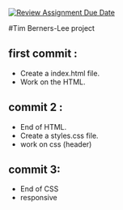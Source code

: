 [![Review Assignment Due Date](https://classroom.github.com/assets/deadline-readme-button-24ddc0f5d75046c5622901739e7c5dd533143b0c8e959d652212380cedb1ea36.svg)](https://classroom.github.com/a/beaczqnd)

#Tim Berners-Lee project

## first commit :

- Create a index.html file.
- Work on the HTML. 

## commit 2 : 

 - End of HTML. 
 - Create a styles.css file. 
 - work on css (header)
## commit 3:

- End of CSS
- responsive
